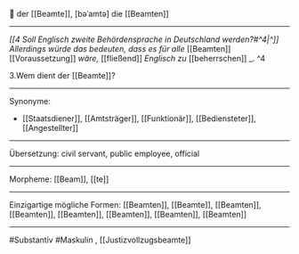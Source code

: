 🔵 der [[Beamte]], [bəˈamtə]
die [[Beamten]]

---

_[[4 Soll Englisch zweite Behördensprache in Deutschland werden?#^4|^]]_ _Allerdings würde das bedeuten, dass es für alle_ [[Beamten]] [[Voraussetzung]] _wäre,_ [[fließend]] _Englisch zu_ [[beherrschen]] \_. ^4

3.Wem dient der [[Beamte]]?

---

Synonyme:

- [[Staatsdiener]], [[Amtsträger]], [[Funktionär]], [[Bediensteter]], [[Angestellter]]

---

Übersetzung: civil servant, public employee, official

---

Morpheme:
[[Beam]], [[te]]

---

Einzigartige mögliche Formen: [[Beamten]], [[Beamte]], [[Beamten]], [[Beamten]], [[Beamten]], [[Beamten]], [[Beamten]], [[Beamten]]

---

#Substantiv #Maskulin
, [[Justizvollzugsbeamte]]